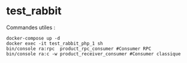 # test_rabbit
Commandes utiles :
```
docker-compose up -d
docker exec -it test_rabbit_php_1 sh
bin/console ra:rpc  product_rpc_consumer #Consumer RPC
bin/console ra:c -w product_receiver_consumer #Consumer classique
